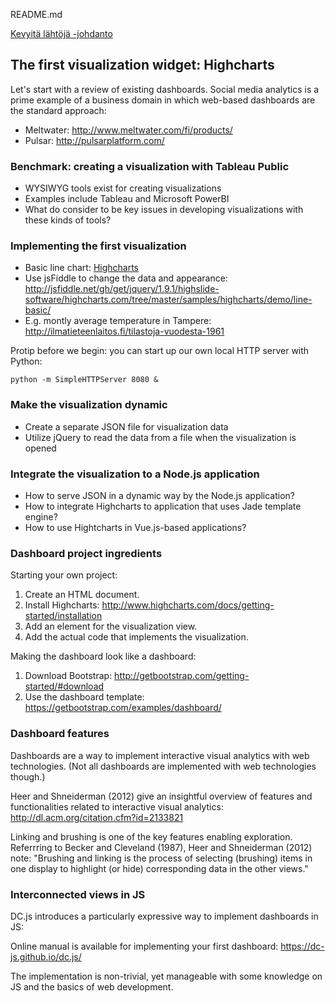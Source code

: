 README.md

[Kevyitä lähtöjä -johdanto](https://www.slideshare.net/jukkahuhtamaki/kevyit-lhtj-johdanto)

## The first visualization widget: Highcharts ##

Let's start with a review of existing dashboards. Social media analytics is a prime example of a business domain in which web-based dashboards are the standard approach:

* Meltwater: http://www.meltwater.com/fi/products/
* Pulsar: http://pulsarplatform.com/

### Benchmark: creating a visualization with Tableau Public

* WYSIWYG tools exist for creating visualizations
* Examples include Tableau and Microsoft PowerBI
* What do consider to be key issues in developing visualizations with these kinds of tools?

### Implementing the first visualization ###

* Basic line chart: [Highcharts](http://www.highcharts.com/demo/line-basic)
* Use jsFiddle to change the data and appearance: http://jsfiddle.net/gh/get/jquery/1.9.1/highslide-software/highcharts.com/tree/master/samples/highcharts/demo/line-basic/
* E.g. montly average temperature in Tampere: http://ilmatieteenlaitos.fi/tilastoja-vuodesta-1961

Protip before we begin: you can start up our own local HTTP server with Python:

	python -m SimpleHTTPServer 8080 &

### Make the visualization dynamic

* Create a separate JSON file for visualization data
* Utilize jQuery to read the data from a file when the visualization is opened

### Integrate the visualization to a Node.js application

* How to serve JSON in a dynamic way by the Node.js application?
* How to integrate Highcharts to application that uses Jade template engine?
* How to use Hightcharts in Vue.js-based applications?

### Dashboard project ingredients ###

Starting your own project:

1. Create an HTML document.
1. Install Highcharts: http://www.highcharts.com/docs/getting-started/installation
1. Add an element for the visualization view.
1. Add the actual code that implements the visualization.

Making the dashboard look like a dashboard:

1. Download Bootstrap: http://getbootstrap.com/getting-started/#download
1. Use the dashboard template: https://getbootstrap.com/examples/dashboard/

### Dashboard features ###

Dashboards are a way to implement interactive visual analytics with web technologies. (Not all dashboards are implemented with web technologies though.)

Heer and Shneiderman (2012) give an insightful overview of features and functionalities related to interactive visual analytics: http://dl.acm.org/citation.cfm?id=2133821

Linking and brushing is one of the key features enabling exploration. Referrring to Becker and Cleveland (1987), Heer and Shneiderman (2012) note: "Brushing and linking is the process of selecting (brushing) items in one display to highlight (or hide) corresponding data in the other views." 

### Interconnected views in JS ###

DC.js introduces a particularly expressive way to implement dashboards in JS:  

Online manual is available for implementing your first dashboard: https://dc-js.github.io/dc.js/

The implementation is non-trivial, yet manageable with some knowledge on JS and the basics of web development.